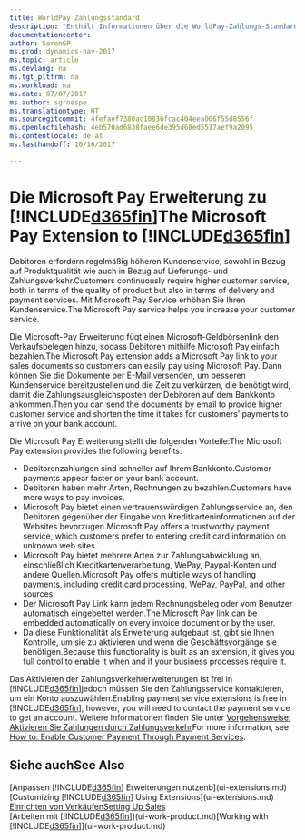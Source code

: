 ```yaml
---
title: WorldPay Zahlungsstandard
description: "Enthält Informationen über die WorldPay-Zahlungs-Standarderweiterung"
documentationcenter: 
author: SorenGP
ms.prod: dynamics-nav-2017
ms.topic: article
ms.devlang: na
ms.tgt_pltfrm: na
ms.workload: na
ms.date: 07/07/2017
ms.author: sgroespe
ms.translationtype: HT
ms.sourcegitcommit: 4fefaef7380ac10836fcac404eea006f55d8556f
ms.openlocfilehash: 4eb570ad6838faee6de395d68ed5517aef9a2095
ms.contentlocale: de-at
ms.lasthandoff: 10/16/2017

---
```

# <a name="the-microsoft-pay-extension-to-included365finincludesd365finlongmdmd"></a><span data-ttu-id="df455-103">Die Microsoft Pay Erweiterung zu [!INCLUDE[d365fin](includes/d365fin_long_md.md)]</span><span class="sxs-lookup"><span data-stu-id="df455-103">The Microsoft Pay Extension to [!INCLUDE[d365fin](includes/d365fin_long_md.md)]</span></span>
<span data-ttu-id="df455-104">Debitoren erfordern regelmäßig höheren Kundenservice, sowohl in Bezug auf Produktqualität wie auch in Bezug auf Lieferungs- und Zahlungsverkehr.</span><span class="sxs-lookup"><span data-stu-id="df455-104">Customers continuously require higher customer service, both in terms of the quality of product but also in terms of delivery and payment services.</span></span> <span data-ttu-id="df455-105">Mit Microsoft Pay Service erhöhen Sie Ihren Kundenservice.</span><span class="sxs-lookup"><span data-stu-id="df455-105">The Microsoft Pay service helps you increase your customer service.</span></span>

<span data-ttu-id="df455-106">Die Microsoft-Pay Erweiterung fügt einen Microsoft-Geldbörsenlink den Verkaufsbelegen hinzu, sodass Debitoren mithilfe Microsoft Pay einfach bezahlen.</span><span class="sxs-lookup"><span data-stu-id="df455-106">The Microsoft Pay extension adds a Microsoft Pay link to your sales documents so customers can easily pay using Microsoft Pay.</span></span> <span data-ttu-id="df455-107">Dann können Sie die Dokumente per E-Mail versenden, um besseren Kundenservice bereitzustellen und die Zeit zu verkürzen, die benötigt wird, damit die Zahlungsausgleichsposten der Debitoren auf dem Bankkonto ankommen.</span><span class="sxs-lookup"><span data-stu-id="df455-107">Then you can send the documents by email to provide higher customer service and shorten the time it takes for customers’ payments to arrive on your bank account.</span></span>

<span data-ttu-id="df455-108">Die Microsoft Pay Erweiterung stellt die folgenden Vorteile:</span><span class="sxs-lookup"><span data-stu-id="df455-108">The Microsoft Pay extension provides the following benefits:</span></span>
- <span data-ttu-id="df455-109">Debitorenzahlungen sind schneller auf Ihrem Bankkonto.</span><span class="sxs-lookup"><span data-stu-id="df455-109">Customer payments appear faster on your bank account.</span></span>
- <span data-ttu-id="df455-110">Debitoren haben mehr Arten, Rechnungen zu bezahlen.</span><span class="sxs-lookup"><span data-stu-id="df455-110">Customers have more ways to pay invoices.</span></span>
- <span data-ttu-id="df455-111">Microsoft Pay bietet einen vertrauenswürdigen Zahlungsservice an, den Debitoren gegenüber der Eingabe von Kreditkarteninformationen auf der Websites bevorzugen.</span><span class="sxs-lookup"><span data-stu-id="df455-111">Microsoft Pay offers a trustworthy payment service, which customers prefer to entering credit card information on unknown web sites.</span></span>
- <span data-ttu-id="df455-112">Microsoft Pay bietet mehrere Arten zur Zahlungsabwicklung an, einschließlich Kreditkartenverarbeitung, WePay, Paypal-Konten und andere Quellen.</span><span class="sxs-lookup"><span data-stu-id="df455-112">Microsoft Pay offers multiple ways of handling payments, including credit card processing, WePay, PayPal, and other sources.</span></span>
- <span data-ttu-id="df455-113">Der Microsoft Pay Link kann jedem Rechnungsbeleg oder vom Benutzer automatisch eingebettet werden.</span><span class="sxs-lookup"><span data-stu-id="df455-113">The Microsoft Pay link can be embedded automatically on every invoice document or by the user.</span></span>
- <span data-ttu-id="df455-114">Da diese Funktionalität als Erweiterung aufgebaut ist, gibt sie Ihnen Kontrolle, um sie zu aktivieren und wenn die Geschäftsvorgänge sie benötigen.</span><span class="sxs-lookup"><span data-stu-id="df455-114">Because this functionality is built as an extension, it gives you full control to enable it when and if your business processes require it.</span></span>

<span data-ttu-id="df455-115">Das Aktivieren der Zahlungsverkehrerweiterungen ist frei in [!INCLUDE[d365fin](includes/d365fin_md.md)]jedoch müssen Sie den Zahlungsservice kontaktieren, um ein Konto auszuwählen.</span><span class="sxs-lookup"><span data-stu-id="df455-115">Enabling payment service extensions is free in [!INCLUDE[d365fin](includes/d365fin_md.md)], however, you will need to contact the payment service to get an account.</span></span> <span data-ttu-id="df455-116">Weitere Informationen finden Sie unter [Vorgehensweise: Aktivieren Sie Zahlungen durch Zahlungsverkehr](sales-how-enable-payment-service-extensions.md)</span><span class="sxs-lookup"><span data-stu-id="df455-116">For more information, see [How to: Enable Customer Payment Through Payment Services](sales-how-enable-payment-service-extensions.md).</span></span>

## <a name="see-also"></a><span data-ttu-id="df455-117">Siehe auch</span><span class="sxs-lookup"><span data-stu-id="df455-117">See Also</span></span>
<span data-ttu-id="df455-118">[Anpassen [!INCLUDE[d365fin](includes/d365fin_md.md)] Erweiterungen nutzenb](ui-extensions.md)</span><span class="sxs-lookup"><span data-stu-id="df455-118">[Customizing [!INCLUDE[d365fin](includes/d365fin_md.md)] Using Extensions](ui-extensions.md)</span></span>  
[<span data-ttu-id="df455-119">Einrichten von Verkäufen</span><span class="sxs-lookup"><span data-stu-id="df455-119">Setting Up Sales</span></span>](sales-setup-sales.md)  
<span data-ttu-id="df455-120">[Arbeiten mit [!INCLUDE[d365fin](includes/d365fin_md.md)]](ui-work-product.md)</span><span class="sxs-lookup"><span data-stu-id="df455-120">[Working with [!INCLUDE[d365fin](includes/d365fin_md.md)]](ui-work-product.md)</span></span>

